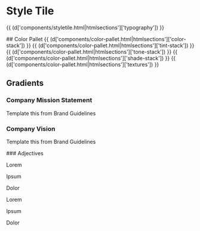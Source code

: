 # Style Tile

{{ (d['components/styletile.html|htmlsections']['typography']) }}

<div class="graphical-elements">
  <section class="color-pallet">
    ## Color Pallet
    {{ (d['components/color-pallet.html|htmlsections']['color-stack']) }}
    {{ (d['components/color-pallet.html|htmlsections']['tint-stack']) }}
    {{ (d['components/color-pallet.html|htmlsections']['tone-stack']) }}
    {{ (d['components/color-pallet.html|htmlsections']['shade-stack']) }}
    {{ (d['components/color-pallet.html|htmlsections']['textures']) }}
</div>

## Gradients

<div class="design-objectives">
  <h3 class="section-heading">Company Mission Statement</h3>
  <p>Template this from Brand Guidelines</p>
  <h3 class="section-heading">Company Vision</h3>
  <p>Template this from Brand Guidelines</p>
</div>

<section>
  ### Adjectives
  <section class="unit size1of3">
    <p>Lorem</p>
  </section>
  <section class="unit size1of3">
    <p>Ipsum</p>
  </section>
  <section class="unit size1of3">
    <p>Dolor</p>
  </section>

  <section class="unit size1of3">
    <p>Lorem</p>
  </section>
  <section class="unit size1of3">
    <p>Ipsum</p>
  </section>
  <section class="unit size1of3">
    <p>Dolor</p>
  </section>
</section>
 
